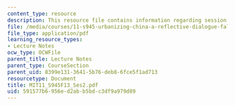 ```yaml
---
content_type: resource
description: This resource file contains information regarding session 2.
file: /media/courses/11-s945-urbanizing-china-a-reflective-dialogue-fall-2013/591577b6956ed2abb5bdc3df9a979d89_MIT11_S945F13_Session2.pdf
file_type: application/pdf
learning_resource_types:
- Lecture Notes
ocw_type: OCWFile
parent_title: Lecture Notes
parent_type: CourseSection
parent_uid: 8399e131-3641-5b76-deb8-6fce5f1ad713
resourcetype: Document
title: MIT11_S945F13_Ses2.pdf
uid: 591577b6-956e-d2ab-b5bd-c3df9a979d89
---
```

